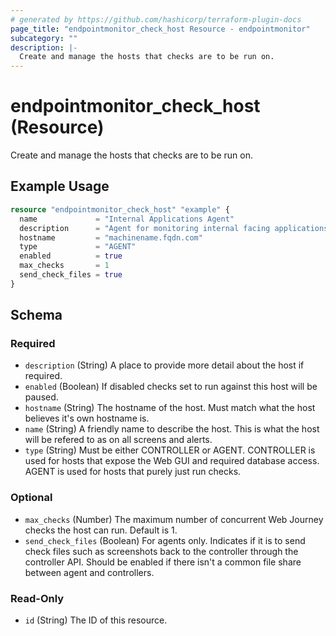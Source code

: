 ```yaml
---
# generated by https://github.com/hashicorp/terraform-plugin-docs
page_title: "endpointmonitor_check_host Resource - endpointmonitor"
subcategory: ""
description: |-
  Create and manage the hosts that checks are to be run on.
---
```


# endpointmonitor_check_host (Resource)

Create and manage the hosts that checks are to be run on.

## Example Usage

```terraform
resource "endpointmonitor_check_host" "example" {
  name             = "Internal Applications Agent"
  description      = "Agent for monitoring internal facing applications."
  hostname         = "machinename.fqdn.com"
  type             = "AGENT"
  enabled          = true
  max_checks       = 1
  send_check_files = true
}
```

<!-- schema generated by tfplugindocs -->
## Schema

### Required

- `description` (String) A place to provide more detail about the host if required.
- `enabled` (Boolean) If disabled checks set to run against this host will be paused.
- `hostname` (String) The hostname of the host. Must match what the host believes it's own hostname is.
- `name` (String) A friendly name to describe the host. This is what the host will be refered to as on all screens and alerts.
- `type` (String) Must be either CONTROLLER or AGENT. CONTROLLER is used for hosts that expose the Web GUI and required database access. AGENT is used for hosts that purely just run checks.

### Optional

- `max_checks` (Number) The maximum number of concurrent Web Journey checks the host can run. Default is 1.
- `send_check_files` (Boolean) For agents only. Indicates if it is to send check files such as screenshots back to the controller through the controller API. Should be enabled if there isn't a common file share between agent and controllers.

### Read-Only

- `id` (String) The ID of this resource.


